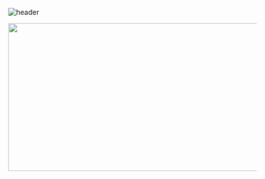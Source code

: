 ![header](https://capsule-render.vercel.app/api?type=Transparent&animation=twinkling&text=(～﹃～)~z%20%20Z&fontColor=E3E3E3)

<div align="center">
<a href="https://www.gitanimals.org/en_US?utm_medium=image&utm_source=dlwjdals910&utm_content=farm">
<img
  src="https://render.gitanimals.org/farms/dlwjdals910"
  width="600"
  height="300"
/>
</a>
</div>
